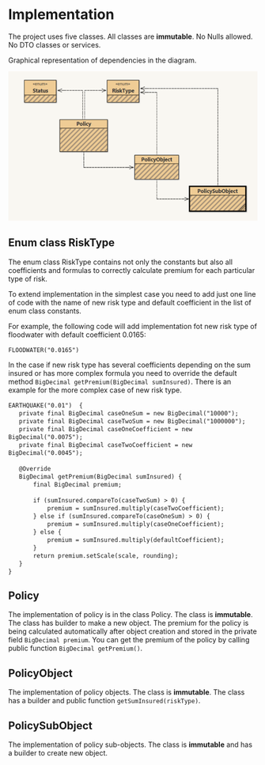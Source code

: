 # Implementation

The project uses five classes. All classes are **immutable**. No Nulls allowed. No DTO classes or services. 

Graphical representation of dependencies in the diagram.

![Here is the UML diagram.](UML.png)

## Enum class RiskType

The enum class RiskType contains not only the constants but also all coefficients and formulas to correctly calculate premium for each particular type of risk. 

To extend implementation in the simplest case you need to add just one line of code with the name of new risk type and default coefficient in the list of enum class constants. 

For example, the following code will add implementation fot new risk type of floodwater with default coefficient 0.0165:
```
FLOODWATER("0.0165")
```
In the case if new risk type has several coefficients depending on the sum insured or has more complex formula you need to override the default method `BigDecimal getPremium(BigDecimal sumInsured)`. There is an example for the more complex case of new risk type.

```
EARTHQUAKE("0.01")  {
   private final BigDecimal caseOneSum = new BigDecimal("10000");
   private final BigDecimal caseTwoSum = new BigDecimal("1000000");
   private final BigDecimal caseOneCoefficient = new BigDecimal("0.0075");
   private final BigDecimal caseTwoCoefficient = new BigDecimal("0.0045");

   @Override
   BigDecimal getPremium(BigDecimal sumInsured) {
       final BigDecimal premium;

       if (sumInsured.compareTo(caseTwoSum) > 0) {
           premium = sumInsured.multiply(caseTwoCoefficient);
       } else if (sumInsured.compareTo(caseOneSum) > 0) {
           premium = sumInsured.multiply(caseOneCoefficient);
       } else {
           premium = sumInsured.multiply(defaultCoefficient);
       }
       return premium.setScale(scale, rounding);
   }
} 
```

## Policy

The implementation of policy is in the class Policy. The class is **immutable**. The class has builder to make a new object. The premium for the policy is being calculated automatically after object creation and stored in the private field `BigDecimal premium`. 
You can get the premium of the policy by calling public function `BigDecimal getPremium()`.  

## PolicyObject

The implementation of policy objects. The class is **immutable**. The class has a builder and public function `getSumInsured(riskType)`.

## PolicySubObject

The implementation of policy sub-objects. The class is **immutable** and has a builder to create new object.

